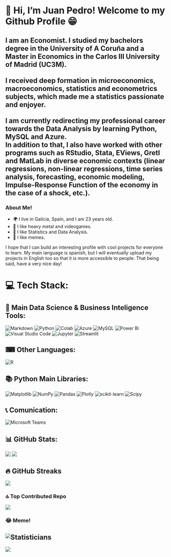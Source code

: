   # 👋 Hi, I’m Juan Pedro! Welcome to my Github Profile 😁
## I am an Economist. I studied my bachelors degree in the University of A Coruña and a Master in Economics in the Carlos III University of Madrid (UC3M). <br><br> I received deep formation in microeconomics, macroeconomics, statistics and econometrics subjects, which made me a statistics passionate and enjoyer. <br><br> I am currently redirecting my professional career towards the Data Analysis by learning Python, MySQL and Azure. <br> In addition to that, I also have worked with other programs such as RStudio, Stata, EViews, Gretl and MatLab in diverse economic contexts (linear regressions, non-linear regressions, time series analysis, forecasting, economic modeling, Impulse-Response Function of the economy in the case of a shock, etc.).

### About Me!
- 🌍 I live in Galicia, Spain, and I am 23 years old.
- 🎸 I like heavy metal and videogames.
- 👀 I like Statistics and Data Analysis.
- 🤣 I like memes.

I hope that I can build an interesting profile with cool projects for everyone to learn. My main language is spanish, but I will eventually upload my projects in English too so that it is more accessible to people.
That being said, have a very nice day!


# 💻 Tech Stack:
## 🧠 Main Data Science & Business Inteligence Tools:
![Markdown](https://img.shields.io/badge/markdown-%23000000.svg?style=for-the-badge&logo=markdown&logoColor=white) ![Python](https://img.shields.io/badge/python-3670A0?style=for-the-badge&logo=python&logoColor=ffdd54) ![Colab](https://camo.githubusercontent.com/dd83d4a334eab7ada034c13747d9e2237182826d32e3fda6629740b6e02f18d8/68747470733a2f2f696d672e736869656c64732e696f2f62616467652f436f6c61622d4639414230303f7374796c653d666f722d7468652d6261646765266c6f676f3d676f6f676c65636f6c616226636f6c6f723d353235323532)  ![Azure](https://img.shields.io/badge/azure-%230072C6.svg?style=for-the-badge&logo=microsoftazure&logoColor=white) ![MySQL](https://img.shields.io/badge/mysql-4479A1.svg?style=for-the-badge&logo=mysql&logoColor=white) ![Power Bi](https://img.shields.io/badge/power_bi-F2C811?style=for-the-badge&logo=powerbi&logoColor=black) ![Visual Studio Code](https://camo.githubusercontent.com/513e03fc97acb466e27d445394532ade8d90363a266a4e8ff9526e2c49db0f67/68747470733a2f2f696d672e736869656c64732e696f2f62616467652f56697375616c5f53747564696f5f436f64652d3030373844343f7374796c653d666f722d7468652d6261646765266c6f676f3d76697375616c25323073747564696f253230636f6465266c6f676f436f6c6f723d7768697465) ![Jupyter](https://camo.githubusercontent.com/d102f36336d423527ee41f7c0bc360743b7544bb7304cf129abc3a75bccbeab6/68747470733a2f2f696d672e736869656c64732e696f2f62616467652f4a7570797465722d4633373632362e7376673f267374796c653d666f722d7468652d6261646765266c6f676f3d4a757079746572266c6f676f436f6c6f723d7768697465) ![Streamlit](https://camo.githubusercontent.com/b0e5e6e2ef04d3c81e5cd1b73cce965561d27409b0fcc9655ad0fcf076d24ebb/68747470733a2f2f696d672e736869656c64732e696f2f62616467652f53747265616d6c69742d4646344234422e7376673f7374796c653d666f722d7468652d6261646765266c6f676f3d53747265616d6c6974266c6f676f436f6c6f723d7768697465)
## ⌨ Other Languages:
![R](https://img.shields.io/badge/r-%23276DC3.svg?style=for-the-badge&logo=r&logoColor=white) 
## 📚 Python Main Libraries:
![Matplotlib](https://img.shields.io/badge/Matplotlib-%23ffffff.svg?style=for-the-badge&logo=Matplotlib&logoColor=black) ![NumPy](https://img.shields.io/badge/numpy-%23013243.svg?style=for-the-badge&logo=numpy&logoColor=white) ![Pandas](https://img.shields.io/badge/pandas-%23150458.svg?style=for-the-badge&logo=pandas&logoColor=white) ![Plotly](https://img.shields.io/badge/Plotly-%233F4F75.svg?style=for-the-badge&logo=plotly&logoColor=white) ![scikit-learn](https://img.shields.io/badge/scikit--learn-%23F7931E.svg?style=for-the-badge&logo=scikit-learn&logoColor=white) ![Scipy](https://img.shields.io/badge/SciPy-%230C55A5.svg?style=for-the-badge&logo=scipy&logoColor=%white)
## 📞 Comunication:
![Microsoft Teams](https://camo.githubusercontent.com/d3925ff3ff27294294e6c33a75e1a2e80852eac458ce6aa7dbae2a8de03cc9a6/68747470733a2f2f696d672e736869656c64732e696f2f62616467652f4d6963726f736f66745f5465616d732d3632363441373f7374796c653d666f722d7468652d6261646765266c6f676f3d6d6963726f736f66742d7465616d73266c6f676f436f6c6f723d7768697465)
## 📊 GitHub Stats:
![](https://github-readme-stats.vercel.app/api?username=JuanPedroMarquez&theme=vue-dark&hide_border=false&include_all_commits=false&count_private=false)
![](https://github-readme-stats.vercel.app/api/top-langs/?username=JuanPedroMarquez&theme=vue-dark&hide_border=false&include_all_commits=false&count_private=false&layout=compact)
## 🔥 GitHub Streaks
![](https://github-readme-streak-stats.herokuapp.com/?user=JuanPedroMarquez&theme=vue-dark&hide_border=false)
### 🔝 Top Contributed Repo
![](https://github-contributor-stats.vercel.app/api?username=JuanPedroMarquez&limit=5&theme=highcontrast&combine_all_yearly_contributions=true)

### 😂 Meme!
<!--![Abuelo](https://pbs.twimg.com/media/GF0fR4ubYAAWFci.jpg) -->
![Statisticians](https://imgb.ifunny.co/images/e9f25be601dbb9d5f0cb2b04bd596994e76e961a780690057654611a36ef869a_1.jpg)
---

<!-- Proudly created with GPRM ( https://gprm.itsvg.in ) -->







[![](https://visitcount.itsvg.in/api?id=JuanPe&label=Profile%20Views&color=3&icon=5&pretty=false)](https://visitcount.itsvg.in)
<!---
JuanPedroMarquez/JuanPedroMarquez is a ✨ special ✨ repository because its `README.md` (this file) appears on your GitHub profile.
You can click the Preview link to take a look at your changes.
--->

